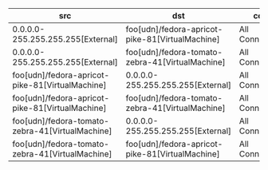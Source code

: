 | src | dst | conn | network | 
|-----|-----|------|------|
| 0.0.0.0-255.255.255.255[External] | foo[udn]/fedora-apricot-pike-81[VirtualMachine] | All Connections | foo | 
| 0.0.0.0-255.255.255.255[External] | foo[udn]/fedora-tomato-zebra-41[VirtualMachine] | All Connections | foo | 
| foo[udn]/fedora-apricot-pike-81[VirtualMachine] | 0.0.0.0-255.255.255.255[External] | All Connections | foo | 
| foo[udn]/fedora-apricot-pike-81[VirtualMachine] | foo[udn]/fedora-tomato-zebra-41[VirtualMachine] | All Connections | foo | 
| foo[udn]/fedora-tomato-zebra-41[VirtualMachine] | 0.0.0.0-255.255.255.255[External] | All Connections | foo | 
| foo[udn]/fedora-tomato-zebra-41[VirtualMachine] | foo[udn]/fedora-apricot-pike-81[VirtualMachine] | All Connections | foo | 
